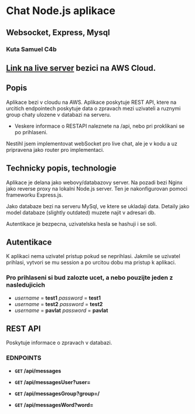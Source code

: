 # Chat Node.js aplikace
## Websocket, Express, Mysql
### Kuta Samuel C4b

## [Link na live server](http://ec2-13-49-21-193.eu-north-1.compute.amazonaws.com/views/login.html) bezici na AWS Cloud.

## Popis
Aplikace bezi v cloudu na AWS.
Aplikace poskytuje REST API, ktere na urcitich endpointech poskytuje data o zpravach mezi uzivateli a ruznymi group chaty ulozene v databazi na serveru.
- Veskere informace o RESTAPI naleznete na /api, nebo pri proklikani se po prihlaseni.

Nestihl jsem implementovat webSocket pro live chat, ale je v kodu a uz pripravena jako router pro implementaci.

## Technicky popis, technologie
Aplikace je delana jako webovy/databazovy server. Na pozadi bezi Nginx jako reverse proxy na lokalni Node.js server. Ten je nakonfigurovan pomoci frameworku Express.js. 

Jako databaze bezi na serveru MySql, ve ktere se ukladaji data.
Detaily jako model databaze (slightly outdated) muzete najit v adresari db.

Autentikace je bezpecna, uzivatelska hesla se hashuji i se soli. 
## Autentikace
K aplikaci nema uzivatel pristup pokud se neprihlasi.
Jakmile se uzivatel prihlasi, vytvori se mu session a po urcitou dobu ma pristup k aplikaci.

### Pro prihlaseni si bud zalozte ucet, a nebo pouzijte jeden z nasledujicich
- *username* = **test1** *password* = **test1**
- *username* = **test2** *password* = **test2**
- *username* = **pavlat** *password* = **pavlat**

## REST API 
Poskytuje informace o zpravach v databazi.

### EDNPOINTS
- **`GET` /api/messages**

- **`GET` /api/messagesUser?user=<user>**

- **`GET` /api/messagesGroup?group=/<groupName>**


- **`GET` /api/messagesWord?word=<word>**


